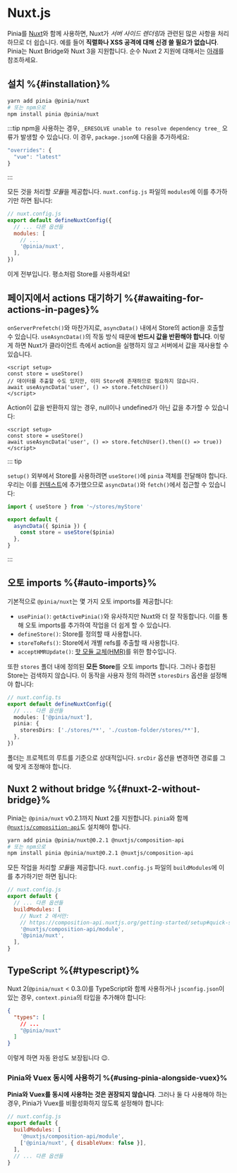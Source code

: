 # Nuxt.js

<MasteringPiniaLink
  href="https://masteringpinia.com/lessons/ssr-friendly-state"
  title="Learn about SSR best practices"
/>

Pinia를 [Nuxt](https://nuxt.com/)와 함께 사용하면, Nuxt가 *서버 사이드 렌더링*과 관련된 많은 사항을 처리하므로 더 쉽습니다. 예를 들어 **직렬화나 XSS 공격에 대해 신경 쓸 필요가 없습니다**. Pinia는 Nuxt Bridge와 Nuxt 3을 지원합니다. 순수 Nuxt 2 지원에 대해서는 [아래](#nuxt-2-without-bridge)를 참조하세요.

## 설치 %{#installation}%

```bash
yarn add pinia @pinia/nuxt
# 또는 npm으로
npm install pinia @pinia/nuxt
```

:::tip
npm을 사용하는 경우, `_ERESOLVE unable to resolve dependency tree_` 오류가 발생할 수 있습니다. 이 경우, `package.json`에 다음을 추가하세요:

```js
"overrides": { 
  "vue": "latest"
}
```

:::

모든 것을 처리할 *모듈*을 제공합니다. `nuxt.config.js` 파일의 `modules`에 이를 추가하기만 하면 됩니다:

```js
// nuxt.config.js
export default defineNuxtConfig({
  // ... 다른 옵션들
  modules: [
    // ...
    '@pinia/nuxt',
  ],
})
```

이게 전부입니다. 평소처럼 Store를 사용하세요!

## 페이지에서 actions 대기하기 %{#awaiting-for-actions-in-pages}%

`onServerPrefetch()`와 마찬가지로, `asyncData()` 내에서 Store의 action을 호출할 수 있습니다. `useAsyncData()`의 작동 방식 때문에 **반드시 값을 반환해야 합니다**. 이렇게 하면 Nuxt가 클라이언트 측에서 action을 실행하지 않고 서버에서 값을 재사용할 수 있습니다.

```vue{3-4}
<script setup>
const store = useStore()
// 데이터를 추출할 수도 있지만, 이미 Store에 존재하므로 필요하지 않습니다.
await useAsyncData('user', () => store.fetchUser())
</script>
```

Action이 값을 반환하지 않는 경우, null이나 undefined가 아닌 값을 추가할 수 있습니다:

```vue{3}
<script setup>
const store = useStore()
await useAsyncData('user', () => store.fetchUser().then(() => true))
</script>
```

::: tip

`setup()` 외부에서 Store를 사용하려면 `useStore()`에 `pinia` 객체를 전달해야 합니다. 우리는 이를 [컨텍스트](https://nuxtjs.org/docs/2.x/internals-glossary/context)에 추가했으므로 `asyncData()`와 `fetch()`에서 접근할 수 있습니다:

```js
import { useStore } from '~/stores/myStore'

export default {
  asyncData({ $pinia }) {
    const store = useStore($pinia)
  },
}
```

:::

## 오토 imports %{#auto-imports}%

기본적으로 `@pinia/nuxt`는 몇 가지 오토 imports를 제공합니다:

- `usePinia()`: `getActivePinia()`와 유사하지만 Nuxt와 더 잘 작동합니다. 이를 통해 오토 imports를 추가하여 작업을 더 쉽게 할 수 있습니다.
- `defineStore()`: Store를 정의할 때 사용합니다.
- `storeToRefs()`: Store에서 개별 refs를 추출할 때 사용합니다.
- `acceptHMRUpdate()`: [핫 모듈 교체(HMR)](../cookbook/hot-module-replacement.md)를 위한 함수입니다.

또한 `stores` 폴더 내에 정의된 **모든 Store**를 오토 imports 합니다. 그러나 중첩된 Store는 검색하지 않습니다. 이 동작을 사용자 정의 하려면 `storesDirs` 옵션을 설정해야 합니다:

```ts
// nuxt.config.ts
export default defineNuxtConfig({
  // ... 다른 옵션들
  modules: ['@pinia/nuxt'],
  pinia: {
    storesDirs: ['./stores/**', './custom-folder/stores/**'],
  },
})
```

폴더는 프로젝트의 루트를 기준으로 상대적입니다. `srcDir` 옵션을 변경하면 경로를 그에 맞게 조정해야 합니다.

## Nuxt 2 without bridge %{#nuxt-2-without-bridge}%

Pinia는 `@pinia/nuxt` v0.2.1까지 Nuxt 2를 지원합니다. `pinia`와 함께 [`@nuxtjs/composition-api`](https://composition-api.nuxtjs.org/)도 설치해야 합니다.

```bash
yarn add pinia @pinia/nuxt@0.2.1 @nuxtjs/composition-api
# 또는 npm으로
npm install pinia @pinia/nuxt@0.2.1 @nuxtjs/composition-api
```

모든 작업을 처리할 *모듈*을 제공합니다. `nuxt.config.js` 파일의 `buildModules`에 이를 추가하기만 하면 됩니다:

```js
// nuxt.config.js
export default {
  // ... 다른 옵션들
  buildModules: [
    // Nuxt 2 에서만:
    // https://composition-api.nuxtjs.org/getting-started/setup#quick-start
    '@nuxtjs/composition-api/module',
    '@pinia/nuxt',
  ],
}
```

## TypeScript %{#typescript}%

Nuxt 2(`@pinia/nuxt` < 0.3.0)를 TypeScript와 함께 사용하거나 `jsconfig.json`이 있는 경우, `context.pinia`의 타입을 추가해야 합니다:

```json
{
  "types": [
    // ...
    "@pinia/nuxt"
  ]
}
```

이렇게 하면 자동 완성도 보장됩니다 😉.

### Pinia와 Vuex 동시에 사용하기 %{#using-pinia-alongside-vuex}%

**Pinia와 Vuex를 동시에 사용하는 것은 권장되지 않습니다**. 그러나 둘 다 사용해야 하는 경우, Pinia가 Vuex를 비활성화하지 않도록 설정해야 합니다:

```js
// nuxt.config.js
export default {
  buildModules: [
    '@nuxtjs/composition-api/module',
    ['@pinia/nuxt', { disableVuex: false }],
  ],
  // ... 다른 옵션들
}
```
